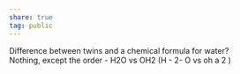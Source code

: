 ```yaml
---  
share: true  
tag: public  
---  
```

  
Difference between twins and a chemical formula for water?  
    Nothing, except the order - H2O vs OH2 (H - 2- O vs oh a 2 )